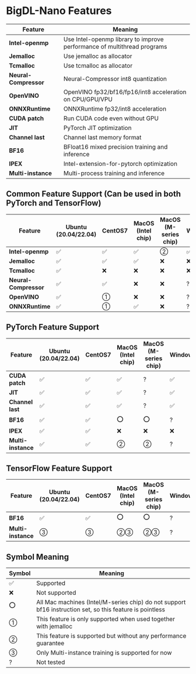 # BigDL-Nano Features

| Feature               | Meaning                                                                 |
| --------------------- | ----------------------------------------------------------------------- |
| **Intel-openmp**      | Use Intel-openmp library to improve performance of multithread programs |
| **Jemalloc**          | Use jemalloc as allocator                                               |
| **Tcmalloc**          | Use tcmalloc as allocator                                               |
| **Neural-Compressor** | Neural-Compressor int8 quantization                                     |
| **OpenVINO**          | OpenVINO fp32/bf16/fp16/int8 acceleration on CPU/GPU/VPU                |
| **ONNXRuntime**       | ONNXRuntime fp32/int8 acceleration                                      |
| **CUDA patch**        | Run CUDA code even without GPU                                          |
| **JIT**               | PyTorch JIT optimization                                                |
| **Channel last**      | Channel last memory format                                              |
| **BF16**              | BFloat16 mixed precision training and inference                         |
| **IPEX**              | Intel-extension-for-pytorch optimization                                |
| **Multi-instance**    | Multi-process training and inference                                    |

## Common Feature Support (Can be used in both PyTorch and TensorFlow)

| Feature               | Ubuntu (20.04/22.04) | CentOS7 | MacOS (Intel chip) | MacOS (M-series chip) | Windows |
| --------------------- | -------------------- | ------- | ------------------ | --------------------- | ------- |
| **Intel-openmp**      | ✅                    | ✅       | ✅                  | ②                     | ✅       |
| **Jemalloc**          | ✅                    | ✅       | ✅                  | ❌                     | ❌       |
| **Tcmalloc**          | ✅                    | ❌       | ❌                  | ❌                     | ❌       |
| **Neural-Compressor** | ✅                    | ✅       | ❌                  | ❌                     | ?       |
| **OpenVINO**          | ✅                    | ①       | ❌                  | ❌                     | ?       |
| **ONNXRuntime**       | ✅                    | ①       | ✅                  | ❌                     | ?       |

## PyTorch Feature Support

| Feature            | Ubuntu (20.04/22.04) | CentOS7 | MacOS (Intel chip) | MacOS (M-series chip) | Windows |
| ------------------ | -------------------- | ------- | ------------------ | --------------------- | ------- |
| **CUDA patch**     | ✅                    | ✅       | ✅                  | ?                     | ✅       |
| **JIT**            | ✅                    | ✅       | ✅                  | ?                     | ✅       |
| **Channel last**   | ✅                    | ✅       | ✅                  | ?                     | ✅       |
| **BF16**           | ✅                    | ✅       | ⭕                  | ⭕                     | ?       |
| **IPEX**           | ✅                    | ✅       | ❌                  | ❌                     | ❌       |
| **Multi-instance** | ✅                    | ✅       | ②                  | ②                     | ?       |

## TensorFlow Feature Support

| Feature            | Ubuntu (20.04/22.04) | CentOS7 | MacOS (Intel chip) | MacOS (M-series chip) | Windows |
| ------------------ | -------------------- | ------- | ------------------ | --------------------- | ------- |
| **BF16**           | ✅                    | ✅       | ⭕                  | ⭕                     | ?       |
| **Multi-instance** | ③                    | ③       | ②③                 | ②③                    | ?       |

## Symbol Meaning

| Symbol | Meaning                                                                                                  |
| ------ | -------------------------------------------------------------------------------------------------------- |
| ✅      | Supported                                                                                                |
| ❌      | Not supported                                                                                            |
| ⭕      | All Mac machines (Intel/M-series chip) do not support bf16 instruction set, so this feature is pointless |
| ①      | This feature is only supported when used together with jemalloc                                          |
| ②      | This feature is supported but without any performance guarantee                                          |
| ③      | Only Multi-instance training is supported for now                                                        |
| ?      | Not tested                                                                                               |
